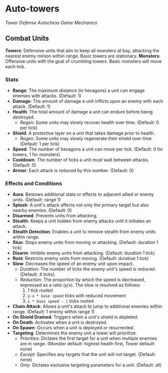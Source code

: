 # Auto-towers
*Tower Defense Autochess Game Mechanics*

## Combat Units
**Towers**: Defensive units that aim to keep all monsters at bay, attacking the nearest enemy minion within range. Basic towers are stationary.
**Monsters**: Offensive units with the goal of crumbling towers. Basic monsters will move each tick.

### Stats
- **Range**: The maximum distance (in hexagons) a unit can engage enemies with attacks. (Default: 1)
- **Damage**: The amount of damage a unit inflicts upon an enemy with each attack. (Default: 1)
- **Health**: The total amount of damage a unit can endure before being destroyed.
  - *Regen*: Some units may slowly recover health over time. (Default: 0 per tick)
- **Shield**: A protective layer on a unit that takes damage prior to health.
  - *Regen*: Some units may slowly regenerate their shield over time. (Default: 1 per tick)
- **Speed**: The number of hexagons a unit can move per tick.  (Default: 0 for towers, 1 for monsters)
- **Cooldown**: The number of ticks a unit must wait between attacks. (Default: 0)
- **Armor**: Each attack is reduced by this number. (Default: 0)

### Effects and Conditions
- **Aura**: Bestows additional stats or effects to adjacent allied or enemy units. (Default: range 1)
- **Splash**: A unit's attack affects not only the primary target but also nearby enemies. (Default: 0)
- **Disarmed**: Prevents units from attacking.
- **Stealth**: Keeps a unit hidden from enemy attacks until it initiates an attack.
- **Stealth Detection**: Enables a unit to remove stealth from enemy units within range.
- **Stun**: Stops enemy units from moving or attacking. (Default: duration 1 tick)
- **Disarm**: Inhibits enemy units from attacking. (Default: duration 1 tick)
- **Root**: Restricts enemy units from moving. (Default: duration 1 tick)
- **Slow**: Decreases the speed of an enemy unit upon impact.
  - *Duration*: The number of ticks the enemy unit's speed is reduced. (Default: 4 ticks)
  - *Reduction*: The proportion by which the speed is decreased, expressed as a ratio (y/x). The slow is resolved as follows:
    1. 1 tick rooted
    2. `y-x * base speed` ticks with reduced movement
    3. `x * base speed - 1` ticks rooted
- **Chain Attack**: Allows a unit's attack to jump to additional enemies within range. (Default: 1 enemy within range 1)
- **On Shield Drained**: Triggers when a unit's shield is depleted.
- **On Death**: Activates when a unit is destroyed.
- **On Spawn**: Occurs when a unit is deployed or resurrected.
- **Targeting**: Determines the enemy unit a tower will prioritize.
  - *Priorities*: Dictates the first target for a unit when multiple enemies are in range. (Monster default: highest health first, Tower default: none)
  - *Except*: Specifies any targets that the unit will not target. (Default: none)
  - *Only*: Dictates exclusive targeting parameters for a unit. (Default: all)
